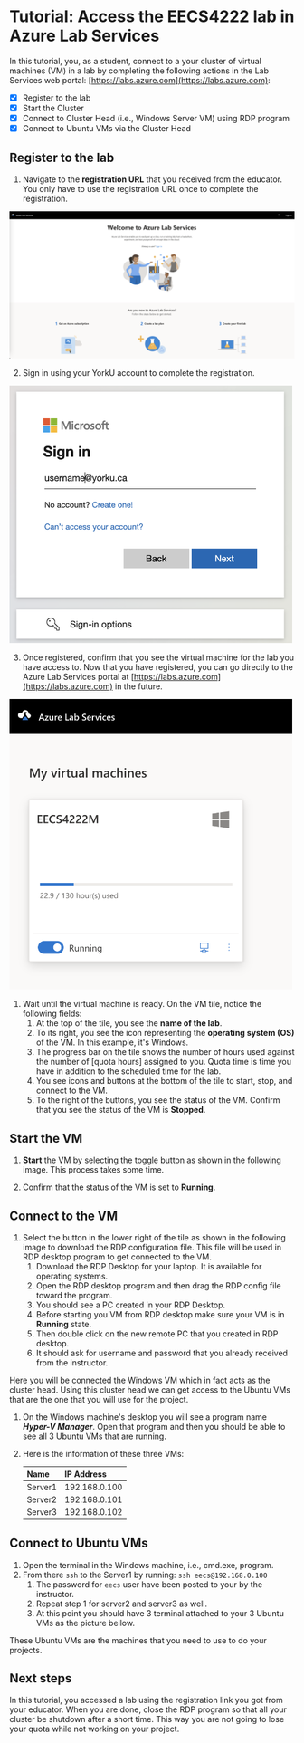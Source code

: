 <!-- ---
Title: Access a lab in Azure Lab Services 
Description: In this tutorial, students access to the cluster of virtual machines in the EECS4222-lab
Topic: Tutorial
Date: 01/02/2023
--- -->

# Tutorial: Access the EECS4222 lab in Azure Lab Services

In this tutorial, you, as a student, connect to a your cluster of virtual machines (VM) in a lab by completing the following actions in the Lab Services web portal: [https://labs.azure.com](https://labs.azure.com):

- [x] Register to the lab
- [x] Start the Cluster
- [x] Connect to Cluster Head (i.e., Windows Server VM) using RDP program
- [x] Connect to Ubuntu VMs via the Cluster Head 

## Register to the lab

1. Navigate to the **registration URL** that you received from the educator. You only have to use the registration URL once to complete the registration.  

<img title="" alt="Click on Sign in to go to the login page" src="/images/login.png" >

2. Sign in using your YorkU account to complete the registration.

<img title="" alt="Click on Sign in to go to the login page" src="/images/username.png" width="500" >


3. Once registered, confirm that you see the virtual machine for the lab you have access to.  Now that you have registered, you can go directly to the Azure Lab Services portal at [https://labs.azure.com](https://labs.azure.com) in the future.

<img title="" alt="Click on Sign in to go to the login page" src="/images/eecs4222-lab.png" width="500" >

    
1. Wait until the virtual machine is ready. On the VM tile, notice the following fields:
    1. At the top of the tile, you see the **name of the lab**.
    2. To its right, you see the icon representing the **operating system (OS)** of the VM. In this example, it's Windows.
    3. The progress bar on the tile shows the number of hours used against the number of [quota hours] assigned to you. Quota time is time you have in addition to the scheduled time for the lab.
    4. You see icons and buttons at the bottom of the tile to start, stop, and connect to the VM.
    5. To the right of the buttons, you see the status of the VM. Confirm that you see the status of the VM is **Stopped**.
        

## Start the VM

1. **Start** the VM by selecting the toggle button as shown in the following image. This process takes some time.  
    
2. Confirm that the status of the VM is set to **Running**.
    

## Connect to the VM

1. Select the button in the lower right of the tile as shown in the following image to download the RDP configuration file. This file will be used in RDP desktop program to get connected to the VM. 
   1. Download the RDP Desktop for your laptop. It is available for operating systems.
   2. Open the RDP desktop program and then drag the RDP config file toward the program.
   3. You should see a PC created in your RDP Desktop.
   4. Before starting you VM from RDP desktop make sure your VM is in **Running** state.
   5. Then double click on the new remote PC that you created in RDP desktop.
   6. It should ask for username and password that you already received from the instructor.

Here you will be connected the Windows VM which in fact acts as the cluster head. Using this cluster head we can get access to the Ubuntu VMs that are the one that you will use for the project.

 

1. On the Windows machine's desktop you will see a program name ***Hyper-V Manager***. Open that program and then you should be able to see all 3 Ubuntu VMs that are running.

2. Here is the information of these three VMs:

    | Name         | IP Address |
    | :----------  | :----------- |
    | Server1     | 192.168.0.100   |
    | Server2     | 192.168.0.101   |
    | Server3     | 192.168.0.102   |

## Connect to Ubuntu VMs
1. Open the terminal in the Windows machine, i.e., cmd.exe, program.
2. From there `ssh` to the Server1 by running: `ssh eecs@192.168.0.100`
   1. The password for `eecs` user have been posted to your by the instructor.
   2. Repeat step 1 for server2 and server3 as well.
   3. At this point you should have 3 terminal attached to your 3 Ubuntu VMs as the picture bellow.

These Ubuntu VMs are the machines that you need to use to do your projects. 

## Next steps

In this tutorial, you accessed a lab using the registration link you got from your educator.  When you are done, close the RDP program so that all your cluster be shutdown after a short time. This way you are not going to lose your quota while not working on your project.